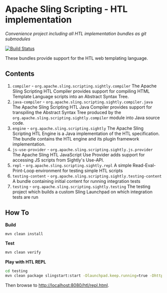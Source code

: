 Apache Sling Scripting - HTL implementation
====
*Convenience project including all HTL implementation bundles as git submodules*

[![Build Status](https://travis-ci.org/vladbailescu/sightly-submodules.svg?branch=master)](https://travis-ci.org/vladbailescu/sightly-submodules)

These bundles provide support for the HTL web templating language.

## Contents
1. `compiler` - `org.apache.sling.scripting.sightly.compiler`
  The Apache Sling Scripting HTL Compiler provides support for compiling HTML Template Language scripts into an Abstract
  Syntax Tree.
2. `java-compiler` - `org.apache.sling.scripting.sightly.compiler.java`
  The Apache Sling Scripting HTL Java Compiler provides support for transpiling the Abstract Syntax Tree produced by the
  `org.apache.sling.scripting.sightly.compiler` module into Java source code.
3. `engine` - `org.apache.sling.scripting.sightly`
  The Apache Sling Scripting HTL Engine is a Java implementation of the HTL specification. The bundle contains the HTL 
  engine and its plugin framework implementation.
4. `js-use-provider` - `org.apache.sling.scripting.sightly.js.provider`
  The Apache Sling HTL JavaScript Use Provider adds support for accessing JS scripts from Sightly's Use-API.
5. `repl` - `org.apache.sling.scripting.sightly.repl`
  A simple Read-Eval-Print-Loop environment for testing simple HTL scripts
6. `testing-content` - `org.apache.sling.scripting.sightly.testing-content`
  A bundle containing initial content for running integration tests
7. `testing` - `org.apache.sling.scripting.sightly.testing`
  The testing project which builds a custom Sling Launchpad on which integration tests are run
  
## How To

**Build**
```bash
mvn clean install
```

**Test**
```bash
mvn clean verify
```

**Play with HTL REPL**
```bash
cd testing
mvn clean package slingstart:start -Dlaunchpad.keep.running=true -Dhttp.port=8080
```
Then browse to [http://localhost:8080/htl/repl.html](http://localhost:8080/htl/repl.html).
